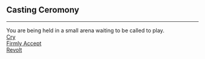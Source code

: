 ## Casting Ceromony 
---
You are being held in a small arena waiting to be called to play.  
[Cry](cry.md)  
[Firmly Accept](accept.md)  
[Revolt](revolt.md)  